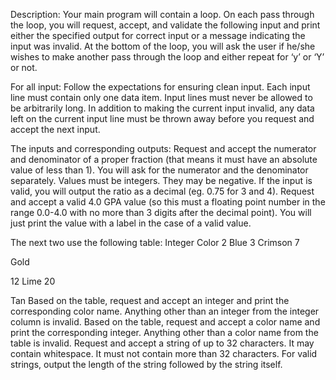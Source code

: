 Description:
Your main program will contain a loop. On each pass through the loop, you will request, accept, and validate the following input and print either the specified output for correct input or a message indicating the input was invalid. At the bottom of the loop, you will ask the user if he/she wishes to make another pass through the loop and either repeat for ‘y’ or ‘Y’ or not.

For all input:
Follow the expectations for ensuring clean input. Each input line must contain only one data item. Input lines must never be allowed to be arbitrarily long. In addition to making the current input invalid, any data left on the current input line must be thrown away before you request and accept the next input.

The inputs and corresponding outputs:
Request and accept the numerator and denominator of a proper fraction (that means it must have an absolute value of less than 1). You will ask for the numerator and the denominator separately. Values must be integers. They may be negative. If the input is valid, you will output the ratio as a decimal (eg. 0.75 for 3 and 4).
Request and accept a valid 4.0 GPA value (so this must a floating point number in the range 0.0-4.0 with no more than 3 digits after the decimal point). You will just print the value with a label in the case of a valid value.

The next two use the following table:
Integer
Color
2
Blue
3
Crimson
7
 
Gold
 
12
Lime
20
 
Tan
 Based on the table, request and accept an integer and print the corresponding color name. Anything other than an integer from the integer column is invalid.
Based on the table, request and accept a color name and print the corresponding integer. Anything other than a color name from the table is invalid.
Request and accept a string of up to 32 characters. It may contain whitespace. It must not contain more than 32 characters. For valid strings, output the length of the string followed by the string itself.
